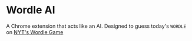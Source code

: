 # Wordle AI
A Chrome extension that acts like an AI. Designed to guess today's `WORDLE` on [NYT's Wordle Game](https://www.nytimes.com/games/wordle/index.html)